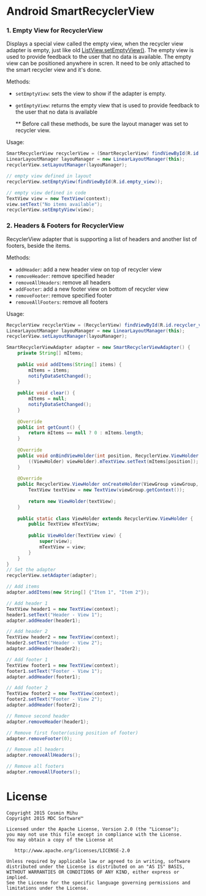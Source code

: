 Android SmartRecyclerView
==========================

### 1. Empty View for RecyclerView
Displays a special view called the empty view, when the recycler view adapter is empty, just like old [ListView.setEmptyView()](http://developer.android.com/reference/android/widget/AdapterView.html#setEmptyView%28android.view.View%29).
The empty view is used to provide feedback to the user that no data is available.
The empty view can be positioned anywhere in scren.
It need to be only attached to the smart recycler view and it's done.


Methods:
- `setEmptyView`: sets the view to show if the adapter is empty.
- `getEmptyView`: returns the empty view  that is used to provide feedback to the user that no data is available

  ** Before call these methods, be sure the layout manager was set to recycler view.

Usage:
  ```java
  SmartRecyclerView recyclerView = (SmartRecyclerView) findViewById(R.id.recycler_view);
  LinearLayoutManager layouManager = new LinearLayoutManager(this);
  recyclerView.setLayoutManager(layouManager);
  
  // empty view defined in layout
  recyclerView.setEmptyView(findViewById(R.id.empty_view));
  
  // empty view defined in code
  TextView view = new TextView(context);
  view.setText("No items available");
  recyclerView.setEmptyView(view);
  ```
  
### 2. Headers & Footers for RecyclerView
RecyclerView adapter that is supporting a list of headers and another list of footers, beside the items.

Methods:
- `addHeader`: add a new header view on top of recycler view
- `removeHeader`: remove specified header
- `removeAllHeaders`: remove all headers
- `addFooter`:  add a new footer view on bottom of recycler view
- `removeFooter`: remove specified footer
- `removeAllFooters`: remove all footers

Usage:
  ```java
  RecyclerView recyclerView = (RecyclerView) findViewById(R.id.recycler_view);
  LinearLayoutManager layouManager = new LinearLayoutManager(this);
  recyclerView.setLayoutManager(layouManager);
  
  SmartRecyclerViewAdapter adapter = new SmartRecyclerViewAdapter() {
      private String[] mItems;
      
      public void addItems(String[] items) {
          mItems = items;
          notifyDataSetChanged();
      }
      
      public void clear() {
          mItems = null;
          notifyDataSetChanged();
      }
      
      @Override
      public int getCount() {
          return mItems == null ? 0 : mItems.length;
      }
      
      @Override
      public void onBindViewHolder(int position, RecyclerView.ViewHolder viewHolder) {
          ((ViewHolder) viewHolder).mTextView.setText(mItems[position]);
      }
      
      @Override
      public RecyclerView.ViewHolder onCreateHolder(ViewGroup viewGroup, int type) {
          TextView textView = new TextView(viewGroup.getContext());
      
          return new ViewHolder(textView);
      }
      
      public static class ViewHolder extends RecyclerView.ViewHolder {
          public TextView mTextView;
      
          public ViewHolder(TextView view) {
              super(view);
              mTextView = view;
          }
      }
  }
  // Set the adapter
  recyclerView.setAdapter(adapter);
  
  // Add items
  adapter.addItems(new String[] {"Item 1", "Item 2"});
  
  // Add header 1
  TextView header1 = new TextView(context);
  header1.setText("Header - View 1");
  adapter.addHeader(header1);
  
  // Add header 2
  TextView header2 = new TextView(context);
  header2.setText("Header - View 2");
  adapter.addHeader(header2);
  
  // Add footer 1
  TextView footer1 = new TextView(context);
  footer1.setText("Footer - View 1");
  adapter.addHeader(footer1);
  
  // Add footer 2
  TextView footer2 = new TextView(context);
  footer2.setText("Footer - View 2");
  adapter.addHeader(footer2);
  
  // Remove second header
  adapter.removeHeader(header1);
  
  // Remove first footer(using position of footer)
  adapter.removeFooter(0);
  
  // Remove all headers
  adapter.removeAllHeaders();
  
  // Remove all footers
  adapter.removeAllFooters();
  ```
  
License
=======

    Copyright 2015 Cosmin Mihu
    Copyright 2015 MDC Software™

    Licensed under the Apache License, Version 2.0 (the "License");
    you may not use this file except in compliance with the License.
    You may obtain a copy of the License at

       http://www.apache.org/licenses/LICENSE-2.0

    Unless required by applicable law or agreed to in writing, software
    distributed under the License is distributed on an "AS IS" BASIS,
    WITHOUT WARRANTIES OR CONDITIONS OF ANY KIND, either express or implied.
    See the License for the specific language governing permissions and
    limitations under the License.
